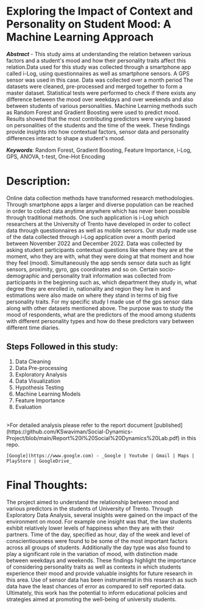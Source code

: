 # Exploring the Impact of Context and Personality on Student Mood: A Machine Learning Approach

***Abstract*** - This study aims at understanding the relation between various factors and a
student's mood and how their personality traits affect this relation.Data used for this study
was collected through a smartphone app called i-Log, using questionnaires as well as
smartphone sensors. A GPS sensor was used in this case. Data was collected over a month
period The datasets were cleaned, pre-processed and merged together to form a master
dataset. Statistical tests were performed to check if there exists any difference between the
mood over weekdays and over weekends and also between students of various personalities.
Machine Learning methods such as Random Forest and Gradient Boosting were used to
predict mood. Results showed that the most contributing predictors were varying based on
personalities of the students and the time of the week. These findings provide insights into
how contextual factors, sensor data and personality differences interact to shape a
student's mood.

***Keywords***: Random Forest, Gradient Boosting, Feature Importance, i-Log, GPS, ANOVA, t-test,
One-Hot Encoding

# Description:

Online data collection methods have transformed research methodologies. Through
smartphone apps a larger and diverse population can be reached in order to collect data anytime
anywhere which has never been possible through traditional methods. One such application is
i-Log which researchers at the University of Trento have developed in order to collect data
through questionnaires as well as mobile sensors. Our study made use of the data collected
through i-Log application over a month period between November 2022 and December 2022.
Data was collected by asking student participants contextual questions like where they are at the
moment, who they are with, what they were doing at that moment and how they feel (mood).
Simultaneously the app sends sensor data such as light sensors, proximity, gyro, gps coordinates
and so on. Certain socio-demographic and personality trait information was collected from
participants in the beginning such as, which department they study in, what degree they are
enrolled in, nationality and region they live in and estimations were also made on where they
stand in terms of big five personality traits. For my specific study I made use of the gps sensor
data along with other datasets mentioned above. The purpose was to study the mood of
respondents, what are the predictors of the mood among students with different personality types
and how do these predictors vary between different time diaries. 

## Steps Followed in this study:

1. Data Cleaning </br>
2. Data Pre-processing </br>
3. Exploratory Analysis </br>
4. Data Visualization </br>
5. Hypothesis Testing </br>
6. Machine Learning Models </br>
7. Feature Importance </br>
8. Evaluation </br>
<br/>
>For detailed analysis please refer to the report document [published](https://github.com/KSwaviman/Social-Dynamics-Project/blob/main/Report%20l%20Social%20Dynamics%20Lab.pdf) in this repo.

	[Google](https://www.google.com) - _Google | Youtube | Gmail | Maps | PlayStore | GoogleDrive_

# Final Thoughts:
The project aimed to understand the relationship between mood and various predictors in
the students of University of Trento. Through Exploratory Data Analysis, several insights
were gained on the impact of the environment on mood. For example one insight was that,
the law students exhibit relatively lower levels of happiness when they are with their
partners. Time of the day, specified as hour, day of the week and level of conscientiousness
were found to be some of the most important factors across all groups of students.
Additionally the day type was also found to play a significant role in the variation of mood,
with distinction made between weekdays and weekends. These findings highlight the
importance of considering personality traits as well as contexts in which students experience
their mood and provide valuable insights for future research in this area. Use of sensor data
has been instrumental in this research as such data have the least chances of error as
compared to self reported data. Ultimately, this work has the potential to inform educational
policies and strategies aimed at promoting the well-being of university students.
